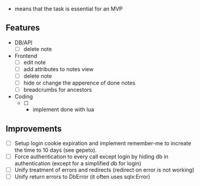 * means that the task is essential for an MVP

Features
--------

- DB/API
  - [ ] delete note
- Frontend
  - [ ] edit note
  - [ ] add attributes to notes view
  - [ ] delete note
  - [ ] hide or change the apperence of done notes
  - [ ] breadcrumbs for ancestors
- Coding
  - [ ] * implement done with lua

Improvements
------------

- [ ] Setup login cookie expiration and implement remember-me to increate the time to 10 days (see gepeto).
- [ ] Force authentication to every call except login by hiding db in authentication (except for a simplified db for login)
- [ ] Unify treatment of errors and redirects (redirect on error is not working)
- [ ] Unify return errors to DbError (it often uses sqlx:Error)
